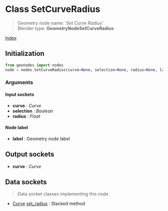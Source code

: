 
# Class SetCurveRadius

> Geometry node name: _'Set Curve Radius'_<br>Blender type:  **GeometryNodeSetCurveRadius**


[Index](/docs/index.md)

## Initialization


```python
from geonodes import nodes
node = nodes.SetCurveRadius(curve=None, selection=None, radius=None, label=None)
```


### Arguments


#### Input sockets



- **curve** : _Curve_
- **selection** : _Boolean_
- **radius** : _Float_



#### Node label



- **label** : Geometry node label



## Output sockets



- **curve** : _Curve_



## Data sockets

> Data socket classes implementing this node




- [Curve](../sockets/Curve.md) [set_radius](../sockets/Curve.md#set_radius) : Stacked method


